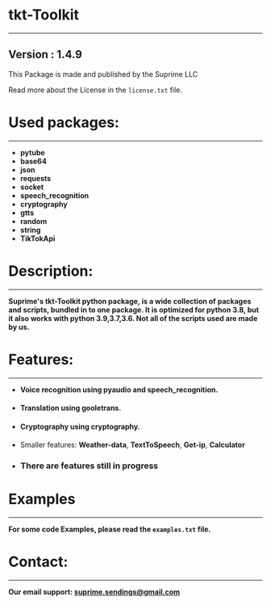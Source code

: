 # tkt-Toolkit
****
## Version : 1.4.9
This Package is made and published by the Suprime LLC

Read more about the License in the ``license.txt`` file.
# Used packages:
****
* **pytube**
* **base64**
* **json**
* **requests**
* **socket**
* **speech_recognition**
* **cryptography**
* **gtts**
* **random**
* **string**
* **TikTokApi**
# Description:
****
**Suprime's tkt-Toolkit python package, is a wide collection of packages and scripts, bundled in to
one package. It is optimized for python 3.8, but it also works with python 3.9,3.7,3.6.
Not all of the scripts used are made by us.**
# Features:
****
* **Voice recognition using pyaudio and speech_recognition.**
####  
* **Translation using gooletrans.**
####
* **Cryptography using cryptography.**
####  
* Smaller features: **Weather-data**, **TextToSpeech**, **Get-ip**, **Calculator**
* ### There are features still in progress 
# Examples
****
**For some code Examples, please read the `examples.txt` file.**
# Contact:
****
**Our email support: suprime.sendings@gmail.com**
